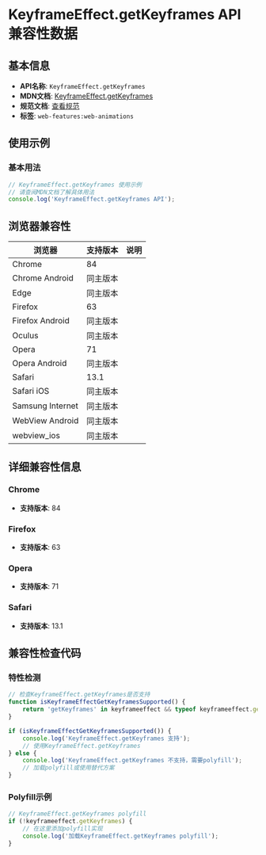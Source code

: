 # KeyframeEffect.getKeyframes API 兼容性数据

## 基本信息

- **API名称**: `KeyframeEffect.getKeyframes`
- **MDN文档**: [KeyframeEffect.getKeyframes](https://developer.mozilla.org/docs/Web/API/KeyframeEffect/getKeyframes)
- **规范文档**: [查看规范](https://drafts.csswg.org/web-animations-1/#dom-keyframeeffect-getkeyframes)
- **标签**: `web-features:web-animations`

## 使用示例

### 基本用法

```javascript
// KeyframeEffect.getKeyframes 使用示例
// 请查阅MDN文档了解具体用法
console.log('KeyframeEffect.getKeyframes API');
```

## 浏览器兼容性

| 浏览器 | 支持版本 | 说明 |
|--------|----------|------|
| Chrome | 84 |  |
| Chrome Android | 同主版本 |  |
| Edge | 同主版本 |  |
| Firefox | 63 |  |
| Firefox Android | 同主版本 |  |
| Oculus | 同主版本 |  |
| Opera | 71 |  |
| Opera Android | 同主版本 |  |
| Safari | 13.1 |  |
| Safari iOS | 同主版本 |  |
| Samsung Internet | 同主版本 |  |
| WebView Android | 同主版本 |  |
| webview_ios | 同主版本 |  |

## 详细兼容性信息

### Chrome

- **支持版本**: 84

### Firefox

- **支持版本**: 63

### Opera

- **支持版本**: 71

### Safari

- **支持版本**: 13.1

## 兼容性检查代码

### 特性检测

```javascript
// 检查KeyframeEffect.getKeyframes是否支持
function isKeyframeEffectGetKeyframesSupported() {
    return 'getKeyframes' in keyframeeffect && typeof keyframeeffect.getKeyframes === 'function';
}

if (isKeyframeEffectGetKeyframesSupported()) {
    console.log('KeyframeEffect.getKeyframes 支持');
    // 使用KeyframeEffect.getKeyframes
} else {
    console.log('KeyframeEffect.getKeyframes 不支持，需要polyfill');
    // 加载polyfill或使用替代方案
}
```

### Polyfill示例

```javascript
// KeyframeEffect.getKeyframes polyfill
if (!keyframeeffect.getKeyframes) {
    // 在这里添加polyfill实现
    console.log('加载KeyframeEffect.getKeyframes polyfill');
}
```

